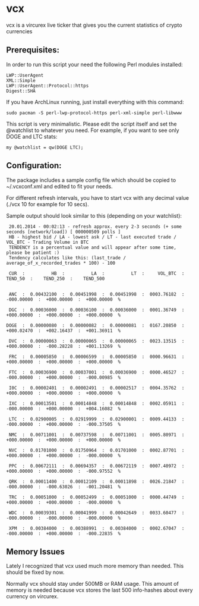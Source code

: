 vcx
===

vcx is a vircurex live ticker that gives you the current statistics of crypto currencies


Prerequisites:
--------------

In order to run this script your need the following Perl modules installed:

    LWP::UserAgent
    XML::Simple
    LWP::UserAgent::Protocol::https
    Digest::SHA


If you have ArchLinux running, just install everything with this command:


    sudo pacman -S perl-lwp-protocol-https perl-xml-simple perl-libwww


This script is very minimalistic. Please 
edit the script itself and set the @watchlist to whatever you need. For example,
if you want to see only DOGE and LTC stats:

    my @watchlist = qw(DOGE LTC);



Configuration:
--------------

The package includes a sample config file which should be copied to ~/.vcxconf.xml and edited to fit your needs.

For different refresh intervals, you have to start vcx with any decimal value (./vcx 10 for example for 10 secs).


Sample output should look similar to this (depending on your watchlist):

     20.01.2014 - 00:02:13 - refresh approx. every 2-3 seconds (+ some seconds [network/load]) [ 000000509 polls ]
     HB - highest bid / LA - lowest ask / LT - last executed trade / VOL_BTC - Trading Volume in BTC
     TENDENCY is a percentual value and will appear after some time, please be patient :)
     Tendency calculates like this: (last_trade / average_of_x_recorded_trades * 100) - 100

     CUR  :          HB  :          LA  :          LT  :     VOL_BTC  :     TEND_50  :    TEND_250  :    TEND_500


     ANC  :  0.00432100  :  0.00451998  :  0.00451998  :  0003.76182  :  -000.00000  :  +000.00000  :  +000.00000  % 

     DGC  :  0.00036000  :  0.00036100  :  0.00036000  :  0001.36749  :  +000.00000  :  +000.00000  :  +000.00000  % 

    DOGE  :  0.00000080  :  0.00000082  :  0.00000081  :  0167.20850  :  +000.02470  :  +002.16437  :  +001.36911  % 

     DVC  :  0.00000063  :  0.00000065  :  0.00000065  :  0023.13515  :  +000.00000  :  -000.28228  :  +001.13269  % 

     FRC  :  0.00005850  :  0.00006599  :  0.00005850  :  0000.96631  :  +000.00000  :  +000.00000  :  +000.00000  % 

     FTC  :  0.00036900  :  0.00037001  :  0.00036900  :  0000.46527  :  -000.00000  :  +000.00000  :  -000.00985  % 

     I0C  :  0.00002401  :  0.00002491  :  0.00002517  :  0004.35762  :  +000.00000  :  +000.00000  :  +000.00000  % 

     IXC  :  0.00013501  :  0.00014848  :  0.00014848  :  0002.05911  :  -000.00000  :  +000.00000  :  +004.16082  % 

     LTC  :  0.02900005  :  0.02919999  :  0.02900001  :  0009.44133  :  -000.00000  :  +000.00000  :  -000.37505  % 

     NMC  :  0.00711001  :  0.00737598  :  0.00711001  :  0005.80971  :  +000.00000  :  +000.00000  :  +000.00000  % 

     NVC  :  0.01701000  :  0.01750964  :  0.01701000  :  0002.87701  :  +000.00000  :  +000.00000  :  -000.00000  % 

     PPC  :  0.00672111  :  0.00694357  :  0.00672119  :  0007.40972  :  +000.00000  :  +000.00000  :  -000.97552  % 

     QRK  :  0.00011400  :  0.00012109  :  0.00011898  :  0026.21847  :  -000.00000  :  -000.63026  :  -001.20481  % 

     TRC  :  0.00051000  :  0.00052499  :  0.00051000  :  0000.44749  :  +000.00000  :  +000.00000  :  -000.00000  % 

     WDC  :  0.00039301  :  0.00041999  :  0.00042649  :  0033.60477  :  -000.00000  :  -000.00000  :  -000.00000  % 

     XPM  :  0.00384000  :  0.00388991  :  0.00384000  :  0002.67047  :  -000.00000  :  +000.00000  :  -000.22835  % 




Memory Issues
-------------

Lately I recognized that vcx used much more memory than needed. This should be fixed by now.

Normally vcx should stay under 500MB or RAM usage. This amount of memory is needed because vcx stores
the last 500 info-hashes about every currency on vircurex.
